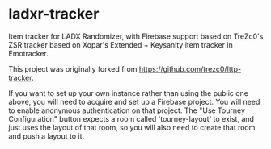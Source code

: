 # ladxr-tracker
Item tracker for LADX Randomizer, with Firebase support based on TreZc0's ZSR tracker based on Xopar's Extended + Keysanity item tracker in Emotracker.

This project was originally forked from https://github.com/trezc0/lttp-tracker.

If you want to set up your own instance rather than using the public one above, you will need to acquire and set up a Firebase project. You will need to enable anonymous authentication on that project. The "Use Tourney Configuration" button expects a room called 'tourney-layout' to exist, and just uses the layout of that room, so you will also need to create that room and push a layout to it.
